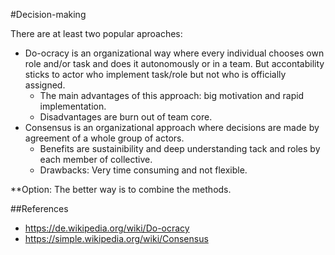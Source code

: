 #Decision-making

There are at least two popular aproaches:
* Do-ocracy is an organizational way where every individual chooses own role and/or task and does it autonomously or in a team. But accontability sticks to actor who implement task/role but not who is officially assigned. 
  * The main advantages of this approach: big motivation and rapid implementation. 
  * Disadvantages are burn out of team core.
* Consensus is an organizational approach where decisions are made by agreement of a whole group of actors. 
  * Benefits are sustainibility and deep understanding tack and roles by each member of collective. 
  * Drawbacks: Very time consuming and not flexible. 

**Option: The better way is to combine the methods.

##References
* https://de.wikipedia.org/wiki/Do-ocracy
* https://simple.wikipedia.org/wiki/Consensus
